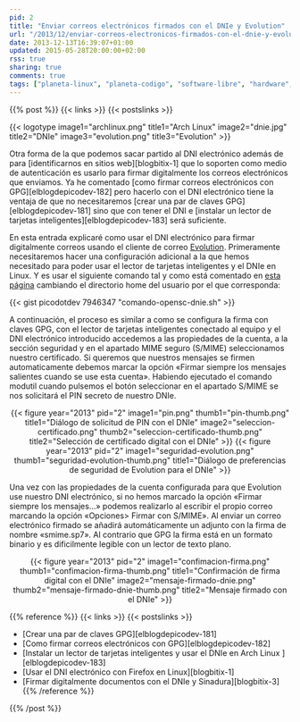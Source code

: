 ```yaml
---
pid: 2
title: "Enviar correos electrónicos firmados con el DNIe y Evolution"
url: "/2013/12/enviar-correos-electronicos-firmados-con-el-dnie-y-evolution/"
date: 2013-12-13T16:39:07+01:00
updated: 2015-05-28T20:00:00+02:00
rss: true
sharing: true
comments: true
tags: ["planeta-linux", "planeta-codigo", "software-libre", "hardware", "software"]
---
```


{{% post %}}
{{< links >}}
{{< postslinks >}}

{{< logotype image1="archlinux.png" title1="Arch Linux" image2="dnie.jpg" title2="DNIe" image3="evolution.png" title3="Evolution" >}}

Otra forma de la que podemos sacar partido al DNI electrónico además de para [identificarnos en sitios web][blogbitix-1] que lo soporten como medio de autenticación es usarlo para firmar digitalmente los correos electrónicos que enviamos. Ya he comentado [como firmar correos electrónicos con GPG][elblogdepicodev-182] pero hacerlo con el DNI electrónico tiene la ventaja de que no necesitaremos [crear una par de claves GPG][elblogdepicodev-181] sino que con tener el DNI e [instalar un lector de tarjetas inteligentes][elblogdepicodev-183] será suficiente.

En esta entrada explicaré como usar el DNI electrónico para firmar digitalmente correos usando el cliente de correo [Evolution](https://projects.gnome.org/evolution/). Primeramente necesitaremos hacer una configuración adicional a la que hemos necesitado para poder usar el lector de tarjetas inteligentes y el DNIe en Linux. Y es usar el siguiente comando tal y como está comentado en [esta página](https://forja.cenatic.es/plugins/mediawiki/wiki/opendnie/index.php/Documentacion_Aplicaciones_Evolution#Configuraci.C3.B3n_del_DNIe_en_el_cliente_de_correo_Evolution) cambiando el directorio home del usuario por el que corresponda:

{{< gist picodotdev 7946347 "comando-opensc-dnie.sh" >}}

A continuación, el proceso es similar a como se configura la firma con claves GPG, con el lector de tarjetas inteligentes conectado al equipo y el DNI electrónico introducido accedemos a las propiedades de la cuenta, a la sección seguridad y en el apartado MIME seguro (S/MIME) seleccionamos nuestro certificado. Si queremos que nuestros mensajes se firmen automaticamente debemos marcar la opción «Firmar siempre los mensajes salientes cuando se use esta cuenta». Habiendo ejecutado el comando modutil cuando pulsemos el botón seleccionar en el apartado S/MIME se nos solicitará el PIN secreto de nuestro DNIe.

<div class="media" style="text-align: center;">
    {{< figure year="2013" pid="2"
        image1="pin.png" thumb1="pin-thumb.png" title1="Diálogo de solicitud de PIN con el DNIe"
        image2="seleccion-certificado.png" thumb2="seleccion-certificado-thumb.png" title2="Selección de certificado digital con el DNIe" >}}
    {{< figure year="2013" pid="2"
        image1="seguridad-evolution.png" thumb1="seguridad-evolution-thumb.png" title1="Diálogo de preferencias de seguridad de Evolution para el DNIe" >}}
</div>

Una vez con las propiedades de la cuenta configurada para que Evolution use nuestro DNI electrónico, si no hemos marcado la opción «Firmar siempre los mensajes...» podemos realizarlo al escribir el propio correo marcando la opción «Opciones> Firmar con S/MIME». Al enviar un correo electrónico firmado se añadirá automáticamente un adjunto con la firma de nombre «smime.sp7». Al contrario que GPG la firma está en un formato binario y es dificilmente legible con un lector de texto plano.

<div class="media" style="text-align: center;">
    {{< figure year="2013" pid="2"
        image1="confimacion-firma.png" thumb1="confimacion-firma-thumb.png" title1="Confirmación de firma digital con el DNIe"
        image2="mensaje-firmado-dnie.png" thumb2="mensaje-firmado-dnie-thumb.png" title2="Mensaje firmado con el DNIe" >}}
</div>

{{% reference %}}
{{< links >}}
{{< postslinks >}}
* [Crear una par de claves GPG][elblogdepicodev-181]
* [Como firmar correos electrónicos con GPG][elblogdepicodev-182]
* [Instalar un lector de tarjetas inteligentes y usar el DNIe en Arch Linux ][elblogdepicodev-183]
* [Usar el DNI electrónico con Firefox en Linux][blogbitix-1]
* [Firmar digitalmente documentos con el DNIe y Sinadura][blogbitix-3]
{{% /reference %}}

{{% /post %}}
